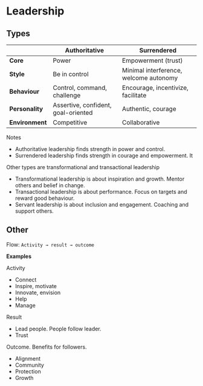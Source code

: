 # Leadership





## Types



|                 | **Authoritative**                   | Surrendered                            |
| --------------- | ----------------------------------- | -------------------------------------- |
| **Core**        | Power                               | Empowerment (trust)                    |
| **Style**       | Be in control                       | Minimal interference, welcome autonomy |
| **Behaviour**   | Control, command, challenge         | Encourage, incentivize, facilitate     |
| **Personality** | Assertive, confident, goal-oriented | Authentic, courage                     |
| **Environment** | Competitive                         | Collaborative                          |



Notes

- Authoritative leadership finds strength in power and control.
- Surrendered leadership finds strength in courage and empowerment. It 



Other types are transformational and transactional leadership

- Transformational leadership is about inspiration and growth. Mentor others and belief in change.
- Transactional leadership is about performance. Focus on targets and reward good behaviour.
- Servant leadership is about inclusion and engagement. Coaching and support others.



## Other

Flow: `Activity → result → outcome`

**Examples**

Activity

- Connect
- Inspire, motivate
- Innovate, envision
- Help
- Manage

Result

- Lead people. People follow leader.
- Trust

Outcome. Benefits for followers.

- Alignment
- Community
- Protection
- Growth